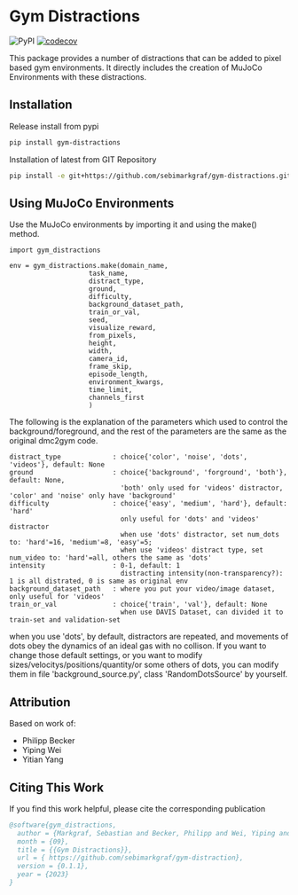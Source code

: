 # Gym Distractions

![PyPI](https://img.shields.io/pypi/v/gym-distractions)
[![codecov](https://codecov.io/github/sebimarkgraf/gym-distractions/branch/main/graph/badge.svg?token=MBTD98P1JB)](https://codecov.io/github/sebimarkgraf/gym-distractions)

This package provides a number of distractions that can be added to pixel based gym environments.
It directly includes the creation of MuJoCo Environments with these distractions.

## Installation
Release install from pypi
``` bash
pip install gym-distractions
```

Installation of latest from GIT Repository
``` bash
pip install -e git+https://github.com/sebimarkgraf/gym-distractions.git
```


## Using MuJoCo Environments

Use the MuJoCo environments by importing it and using the make() method.
```
import gym_distractions

env = gym_distractions.make(domain_name,
                    task_name,
                    distract_type,
                    ground,
                    difficulty,
                    background_dataset_path,
                    train_or_val,
                    seed,
                    visualize_reward,
                    from_pixels,
                    height,
                    width,
                    camera_id,
                    frame_skip,
                    episode_length,
                    environment_kwargs,
                    time_limit,
                    channels_first
                    )
```
The following is the explanation of the parameters which used to control the background/foreground,
and the rest of the parameters are the same as the original dmc2gym code.
```
distract_type             : choice{'color', 'noise', 'dots', 'videos'}, default: None
ground                    : choice{'background', 'forground', 'both'}, default: None,
                            'both' only used for 'videos' distractor, 'color' and 'noise' only have 'background'
difficulty                : choice{'easy', 'medium', 'hard'}, default: 'hard'
                            only useful for 'dots' and 'videos' distractor
                            when use 'dots' distractor, set num_dots to: 'hard'=16, 'medium'=8, 'easy'=5;
                            when use 'videos' distract type, set num_video to: 'hard'=all, others the same as 'dots'
intensity                 : 0-1, default: 1
                            distracting intensity(non-transparency?): 1 is all distrated, 0 is same as original env
background_dataset_path   : where you put your video/image dataset, only useful for 'videos'
train_or_val              : choice{'train', 'val'}, default: None
                            when use DAVIS Dataset, can divided it to train-set and validation-set
```
when you use 'dots', by default, distractors are repeated, and movements of dots obey the dynamics of
an ideal gas with no collison. If you want to change those default settings, or you want to modify
sizes/velocitys/positions/quantity/or some others of dots,
you can modify them in file 'background_source.py', class 'RandomDotsSource' by yourself.


## Attribution
Based on work of:
* Philipp Becker
* Yiping Wei
* Yitian Yang


## Citing This Work
If you find this work helpful, please cite the corresponding publication
``` bibtex
@software{gym_distractions,
  author = {Markgraf, Sebastian and Becker, Philipp and Wei, Yiping and Yang, Yitian},
  month = {09},
  title = {{Gym Distractions}},
  url = { https://github.com/sebimarkgraf/gym-distraction},
  version = {0.1.1},
  year = {2023}
}
```
